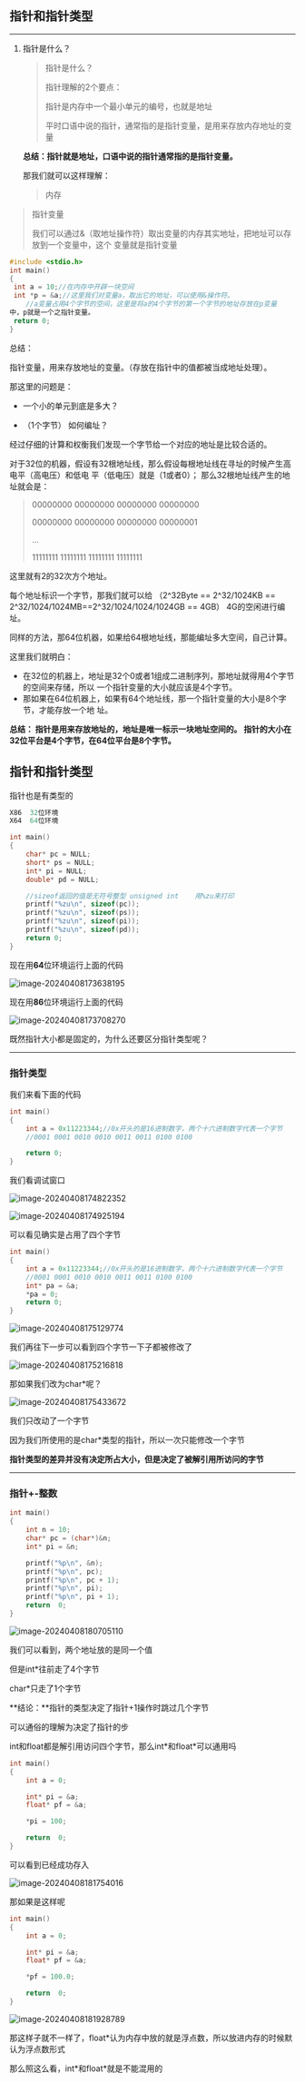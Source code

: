 ## 指针和指针类型

---

1. 指针是什么？ 

   > 指针是什么？ 
   >
   > 指针理解的2个要点： 
   >
   > 指针是内存中一个最小单元的编号，也就是地址
   >
   > 平时口语中说的指针，通常指的是指针变量，是用来存放内存地址的变量 

   **总结：指针就是地址，口语中说的指针通常指的是指针变量。** 

   

   那我们就可以这样理解： 

   > 内存



> 指针变量 
>
> 我们可以通过&（取地址操作符）取出变量的内存其实地址，把地址可以存放到一个变量中，这个 变量就是指针变量



```c
#include <stdio.h>
int main()
{
 int a = 10;//在内存中开辟一块空间
 int *p = &a;//这里我们对变量a，取出它的地址，可以使用&操作符。
    //a变量占用4个字节的空间，这里是将a的4个字节的第一个字节的地址存放在p变量
中，p就是一个之指针变量。
 return 0;
}
```

总结： 

指针变量，用来存放地址的变量。（存放在指针中的值都被当成地址处理）。

 那这里的问题是： 

* 一个小的单元到底是多大？

* （1个字节） 如何编址？ 

  

经过仔细的计算和权衡我们发现一个字节给一个对应的地址是比较合适的。 

对于32位的机器，假设有32根地址线，那么假设每根地址线在寻址的时候产生高电平（高电压）和低电 平（低电压）就是（1或者0）； 那么32根地址线产生的地址就会是：



> 00000000 00000000 00000000 00000000 
>
> 00000000 00000000 00000000 00000001 
>
> ... 
>
> 11111111 11111111 11111111 11111111



这里就有2的32次方个地址。 

每个地址标识一个字节，那我们就可以给 （2^32Byte == 2^32/1024KB ==  2^32/1024/1024MB==2^32/1024/1024/1024GB == 4GB） 4G的空闲进行编址。



 同样的方法，那64位机器，如果给64根地址线，那能编址多大空间，自己计算。



这里我们就明白： 

* 在32位的机器上，地址是32个0或者1组成二进制序列，那地址就得用4个字节的空间来存储，所以 一个指针变量的大小就应该是4个字节。
*  那如果在64位机器上，如果有64个地址线，那一个指针变量的大小是8个字节，才能存放一个地 址。 

**总结： 指针是用来存放地址的，地址是唯一标示一块地址空间的。 指针的大小在32位平台是4个字节，在64位平台是8个字节。**



## 指针和指针类型

指针也是有类型的

```c
X86  32位环境    
X64  64位环境    
```

```c
int main()
{
    char* pc = NULL;
    short* ps = NULL;
    int* pi = NULL;
    double* pd = NULL;

    //sizeof返回的值是无符号整型 unsigned int    用%zu来打印
    printf("%zu\n", sizeof(pc));
    printf("%zu\n", sizeof(ps));
    printf("%zu\n", sizeof(pi));
    printf("%zu\n", sizeof(pd));
    return 0;
}
```

现在用**64**位环境运行上面的代码

![image-20240408173638195](https://gitee.com/jason_pei/typora-bed/raw/master/image/202404081736262.png)

现在用**86**位环境运行上面的代码

![image-20240408173708270](https://gitee.com/jason_pei/typora-bed/raw/master/image/202404081737307.png)

既然指针大小都是固定的，为什么还要区分指针类型呢？

---

### 指针类型

我们来看下面的代码

```c
int main()
{
    int a = 0x11223344;//0x开头的是16进制数字，两个十六进制数字代表一个字节
    //0001 0001 0010 0010 0011 0011 0100 0100

    return 0;
}
```

我们看调试窗口

![image-20240408174822352](https://gitee.com/jason_pei/typora-bed/raw/master/image/202404081748394.png)

![image-20240408174925194](https://gitee.com/jason_pei/typora-bed/raw/master/image/202404081749218.png)

可以看见确实是占用了四个字节

```c
int main()
{
    int a = 0x11223344;//0x开头的是16进制数字，两个十六进制数字代表一个字节
    //0001 0001 0010 0010 0011 0011 0100 0100
    int* pa = &a;
    *pa = 0;
    return 0;
}
```

![image-20240408175129774](https://gitee.com/jason_pei/typora-bed/raw/master/image/202404081751813.png)

我们再往下一步可以看到四个字节一下子都被修改了

![image-20240408175216818](https://gitee.com/jason_pei/typora-bed/raw/master/image/202404081752859.png)

那如果我们改为char*呢？

![image-20240408175433672](https://gitee.com/jason_pei/typora-bed/raw/master/image/202404081754709.png)

我们只改动了一个字节

因为我们所使用的是char*类型的指针，所以一次只能修改一个字节

**指针类型的差异并没有决定所占大小，但是决定了被解引用所访问的字节**

---

### 指针+-整数

```c
int main()
{
	int n = 10;
	char* pc = (char*)&n;
	int* pi = &n;

	printf("%p\n", &n);
	printf("%p\n", pc);
	printf("%p\n", pc + 1);
	printf("%p\n", pi);
	printf("%p\n", pi + 1);
	return  0;
}
```

![image-20240408180705110](https://gitee.com/jason_pei/typora-bed/raw/master/image/202404081807149.png)

我们可以看到，两个地址放的是同一个值

但是int*往前走了4个字节

char*只走了1个字节

**结论：**指针的类型决定了指针+1操作时跳过几个字节

可以通俗的理解为决定了指针的步

int和float都是解引用访问四个字节，那么int\*和float\*可以通用吗

```c
int main()
{
	int a = 0;

	int* pi = &a;
	float* pf = &a;

	*pi = 100;

	return  0;
}
```

可以看到已经成功存入

![image-20240408181754016](https://gitee.com/jason_pei/typora-bed/raw/master/image/202404081817059.png)

那如果是这样呢

```c
int main()
{
	int a = 0;

	int* pi = &a;
	float* pf = &a;

	*pf = 100.0;

	return  0;
}
```

![image-20240408181928789](https://gitee.com/jason_pei/typora-bed/raw/master/image/202404081819827.png)

那这样子就不一样了，float*认为内存中放的就是浮点数，所以放进内存的时候默认为浮点数形式

那么照这么看，int\*和float\*就是不能混用的




